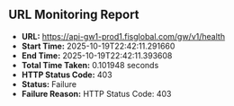 ## URL Monitoring Report

- **URL:** https://api-gw1-prod1.fisglobal.com/gw/v1/health
- **Start Time:** 2025-10-19T22:42:11.291660
- **End Time:** 2025-10-19T22:42:11.393608
- **Total Time Taken:** 0.101948 seconds
- **HTTP Status Code:** 403
- **Status:** Failure
- **Failure Reason:** HTTP Status Code: 403
